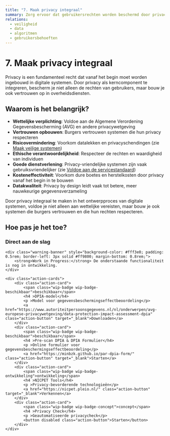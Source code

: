 ```yaml
---
title: "7. Maak privacy integraal"
summary: Zorg ervoor dat gebruikersrechten worden beschermd door privacy te integreren als een essentieel onderdeel van je systeem.
relations:
  - veiligheid
  - data
  - algoritmen
  - gebruikersbehoeften
---
```


# 7. Maak privacy integraal

Privacy is een fundamenteel recht dat vanaf het begin moet worden ingebouwd in digitale systemen. Door privacy als kerncomponent te integreren, bescherm je niet alleen de rechten van gebruikers, maar bouw je ook vertrouwen op in overheidsdiensten.

## Waarom is het belangrijk?

- **Wettelijke verplichting**: Voldoe aan de Algemene Verordening Gegevensbescherming (AVG) en andere privacywetgeving
- **Vertrouwen opbouwen**: Burgers vertrouwen systemen die hun privacy respecteren
- **Risicovermindering**: Voorkom datalekken en privacyschendingen (zie [Maak veilige systemen](../veiligheid/index.md))
- **Ethische verantwoordelijkheid**: Respecteer de rechten en waardigheid van individuen
- **Goede dienstverlening**: Privacy-vriendelijke systemen zijn vaak gebruiksvriendelijker (zie [Voldoe aan de servicestandaard](../servicestandaard/index.md))
- **Kosteneffectiviteit**: Voorkom dure boetes en herstelkosten door privacy vanaf het begin in te bouwen
- **Datakwaliteit**: Privacy by design leidt vaak tot betere, meer nauwkeurige gegevensverzameling

Door privacy integraal te maken in het ontwerpproces van digitale systemen, voldoe je niet alleen aan wettelijke vereisten, maar bouw je ook systemen die burgers vertrouwen en die hun rechten respecteren.

## Hoe pas je het toe?

<div class="direct-aan-de-slag">
    <h3>Direct aan de slag</h3>

    <div class="warning-banner" style="background-color: #fff3e0; padding: 0.5rem; border-left: 3px solid #ff9800; margin-bottom: 0.8rem;">
        <strong>Work in Progress:</strong> De onderstaande functionaliteit is nog in ontwikkeling.
    </div>

    <div class="action-cards">
        <div class="action-card">
            <span class="wip-badge wip-badge-beschikbaar">beschikbaar</span>
            <h4 >DPIA-model</h4>
            <p >Model voor gegevensbeschermingseffectbeoordeling</p>
            <a href="https://www.autoriteitpersoonsgegevens.nl/nl/onderwerpen/avg-europese-privacywetgeving/data-protection-impact-assessment-dpia" class="action-button" target="_blank">Downloaden</a>
        </div>
        <div class="action-card">
            <span class="wip-badge wip-badge-beschikbaar">beschikbaar</span>
            <h4 >Pre-scan DPIA & DPIA Formulier</h4>
            <p >Online formulier voor gegevensbeschermingseffectbeoordeling</p>
            <a href="https://minbzk.github.io/par-dpia-form/" class="action-button" target="_blank">Starten</a>
        </div>
        <div class="action-card">
            <span class="wip-badge wip-badge-ontwikkeling">ontwikkeling</span>
            <h4 >NICPET Tools</h4>
            <p >Privacy-bevorderende technologieën</p>
            <a href="https://nicpet.pleio.nl/" class="action-button" target="_blank">Verkennen</a>
        </div>
        <div class="action-card">
            <span class="wip-badge wip-badge-concept">concept</span>
            <h4 >Privacy Check</h4>
            <p >Geautomatiseerde privacycheck</p>
            <button disabled class="action-button">Starten</button>
        </div>
    </div>
</div>
